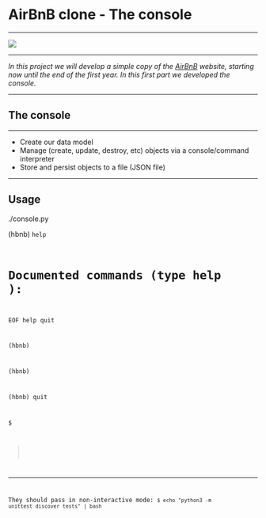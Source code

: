 # **AirBnB clone - The console**
________________________________________
<img src="https://github.com/jegomezV/holbertonschool-AirBnB_clone/blob/master/hbnbnn%20creyk.png?raw=true">

________________________________________

*In this project we will develop a simple copy of the [AirBnB](https://www.airbnb.com.co/) website, starting now until the end of the first year. In this first part we developed the console.*
________________________________________

## **The console**

________________________________________
- Create our data model
- Manage (create, update, destroy, etc) objects via a console/command interpreter
- Store and persist objects to a file (JSON file)
________________________________________

## **Usage**
./console.py

(hbnb) <code>help

Documented commands (type help <topic>):
======================================== 
EOF  help  quit

(hbnb)

(hbnb)

(hbnb) quit

$
>
________________________________________







They should pass in non-interactive mode: <code>$ echo "python3 -m unittest discover tests" | bash</code>


